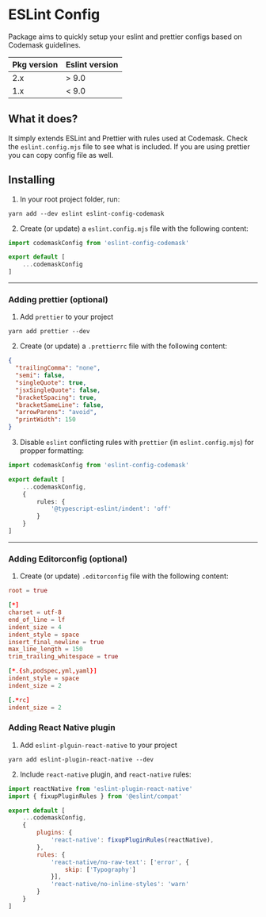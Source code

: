 # ESLint Config

Package aims to quickly setup your eslint and prettier configs based on Codemask guidelines.

|Pkg version| Eslint version |
|---|---------|
| 2.x | \> 9.0  |
| 1.x | < 9.0   |


## What it does?

It simply extends ESLint and Prettier with rules used at Codemask. Check the `eslint.config.mjs` file to see what is included. If you are using prettier you can copy config file as well.

## Installing

1. In your root project folder, run:

```
yarn add --dev eslint eslint-config-codemask
```

2. Create (or update) a `eslint.config.mjs` file with the following content:

```js
import codemaskConfig from 'eslint-config-codemask'

export default [
    ...codemaskConfig
]
```

---

### Adding prettier (optional)

1. Add `prettier` to your project

```shell
yarn add prettier --dev
```

2. Create (or update) a `.prettierrc` file with the following content:

```json
{
  "trailingComma": "none",
  "semi": false,
  "singleQuote": true,
  "jsxSingleQuote": false,
  "bracketSpacing": true,
  "bracketSameLine": false,
  "arrowParens": "avoid",
  "printWidth": 150
}
```

3. Disable `eslint` conflicting rules with `prettier` (in `eslint.config.mjs`) for propper formatting:


```ts
import codemaskConfig from 'eslint-config-codemask'

export default [
    ...codemaskConfig,
    {
        rules: {
            '@typescript-eslint/indent': 'off'
        }
    }
]
```

---

### Adding Editorconfig (optional)

1. Create (or update) `.editorconfig` file with the following content:

```conf
root = true

[*]
charset = utf-8
end_of_line = lf
indent_size = 4
indent_style = space
insert_final_newline = true
max_line_length = 150
trim_trailing_whitespace = true

[*.{sh,podspec,yml,yaml}]
indent_style = space
indent_size = 2

[.*rc]
indent_size = 2

```

### Adding React Native plugin

1. Add `eslint-plguin-react-native` to your project

```
yarn add eslint-plugin-react-native --dev
```

2. Include `react-native` plugin, and `react-native` rules:

```js
import reactNative from 'eslint-plugin-react-native'
import { fixupPluginRules } from '@eslint/compat'

export default [
    ...codemaskConfig,
    {
        plugins: {
            'react-native': fixupPluginRules(reactNative),
        },
        rules: {
            'react-native/no-raw-text': ['error', {
                skip: ['Typography']
            }],
            'react-native/no-inline-styles': 'warn'
        }
    }
]
```
